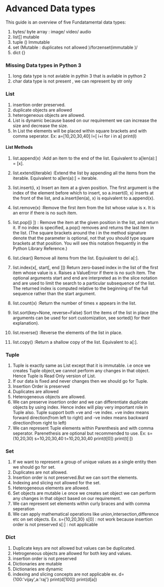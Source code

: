 # Advanced Data types 

This guide is an overview of five Fundatamental data types:

1. bytes/ byte array : image/ video/ audio 
2. list[] mutable
3. tuple () Immutable
4. set (Mutable : duplicates not allowed )/forzenset(immutable )/
5. dict {}

### Missing Data types in Python 3 
1. long data type is not aviable in pythin 3 that is avilable in python 2 
2. char data type is not present , we can represent by str only

### List
1. insertion order preserved.
2. duplicate objects are allowed
3. heterogeneous objects are allowed.
4. List is dynamic because based on our requirement we can increase the size and decrease
the size.
5. In List the elements will be placed within square brackets and with comma seperator.
Ex:
a=[10,20,30,40]
l=[ i+i for i in a]
print(l)

#### List Methods
1. list.append(x) :Add an item to the end of the list. Equivalent to a[len(a):] = [x].
2. list.extend(iterable) :Extend the list by appending all the items from the iterable. Equivalent to a[len(a):] = iterable.
3. list.insert(i, x) Insert an item at a given position. The first argument is the index of the element before which to insert, so a.insert(0, x) inserts at the front of the list, and a.insert(len(a), x) is equivalent to a.append(x).

4. list.remove(x) :Remove the first item from the list whose value is x. It is an error if there is no such item.
5. list.pop([i ]) : Remove the item at the given position in the list, and return it. If no index is specified, a.pop() removes and returns the last item in the list. (The square brackets around the i in the method signature denote that the parameter is optional, not that you should type square brackets at that position. You will see this notation frequently in the Python Library Reference.)

6. list.clear() Remove all items from the list. Equivalent to del a[:].
7. list.index(x[, start[, end ]]) Return zero-based index in the list of the first item whose value is x. Raises a ValueError if there is no such item. The optional arguments start and end are interpreted as in the slice notation and are used to limit the search to a particular subsequence of the list. The returned index is computed relative to the beginning of the full sequence rather than the start argument.

8. list.count(x) :Return the number of times x appears in the list.
9. list.sort(key=None, reverse=False) Sort the items of the list in place (the arguments can be used for sort customization, see sorted() for their explanation).

10. list.reverse() :Reverse the elements of the list in place.
11. list.copy() :Return a shallow copy of the list. Equivalent to a[:].

### Tuple
1. Tuple is exactly same as List except that it is immutable. i.e once we creates Tuple
object,we cannot perform any changes in that object.
Hence Tuple is Read Only version of List.
2. If our data is fixed and never changes then we should go for Tuple.
3. Insertion Order is preserved
4. Duplicates are allowed
5. Heterogeneous objects are allowed.
6. We can preserve insertion order and we can differentiate duplicate objects by using
index. Hence index will play very important role in Tuple also.
Tuple support both +ve and -ve index. +ve index means forward direction(from left to
right) and -ve index means backward direction(from right to left)
7. We can represent Tuple elements within Parenthesis and with comma seperator.
Parenethesis are optional but recommended to use.
Ex:
s=(10,20,30)
s=10,20,30,40 
t=10,20,30,40 
print(t[0])
print(t[:])

### Set
1. If we want to represent a group of unique values as a single entity then we should go
for set.
2. Duplicates are not allowed.
3. Insertion order is not preserved.But we can sort the elements.
4. Indexing and slicing not allowed for the set.
5. Heterogeneous elements are allowed.
6. Set objects are mutable i.e once we creates set object we can perform any changes in
that object based on our requirement.
7. We can represent set elements within curly braces and with comma seperation
8. We can apply mathematical operations like union,intersection,difference etc on set
objects.
Ex. 
s={10,20,30}
s[0] : not work because insertion order is not preserved 
s[:] : not applicable 

### Dict
1. Duplicate keys are not allowed but values can be duplicated.
2. Hetrogeneous objects are allowed for both key and values.
3. insertion order is not preserved
4. Dictionaries are mutable
5. Dictionaries are dynamic
6. indexing and slicing concepts are not applicable
ex.
d={100:'vijay',a:'raj'}
print(d[100])
print(d[a])


